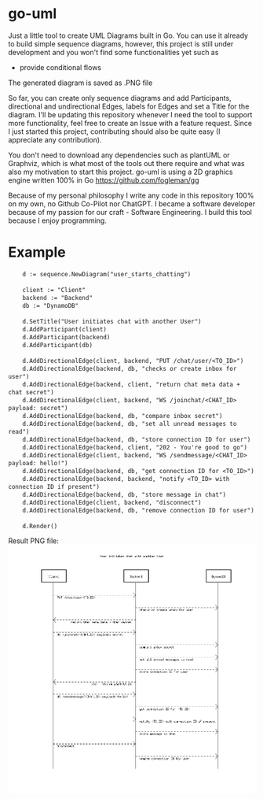 # go-uml
Just a little tool to create UML Diagrams built in Go. You can use it already to build simple sequence diagrams, however, this project is still under development
and you won't find some functionalities yet such as

- provide conditional flows

The generated diagram is saved as .PNG file

So far, you can create only sequence diagrams and add Participants, directional and undirectional Edges, labels for Edges and set a Title for the diagram.
I'll be updating this repository whenever I need the tool to support more functionality, feel free to create an Issue with a feature request. Since I just started this project, contributing should also be quite easy (I appreciate any contribution).

You don't need to download any dependencies such as plantUML or Graphviz, which is what most of the tools out there require and what was also my motivation to start this project. go-uml is using a 2D graphics engine written 100% in Go https://github.com/fogleman/gg

Because of my personal philosophy I write any code in this repository 100% on my own, no Github Co-Pilot nor ChatGPT.
I became a software developer because of my passion for our craft - Software Engineering. I build this tool because I enjoy programming.

# Example

```
 	d := sequence.NewDiagram("user_starts_chatting")

	client := "Client"
	backend := "Backend"
	db := "DynamoDB"

	d.SetTitle("User initiates chat with another User")
	d.AddParticipant(client)
	d.AddParticipant(backend)
	d.AddParticipant(db)

	d.AddDirectionalEdge(client, backend, "PUT /chat/user/<TO_ID>")
	d.AddDirectionalEdge(backend, db, "checks or create inbox for user")
	d.AddDirectionalEdge(backend, client, "return chat meta data + chat secret")
	d.AddDirectionalEdge(client, backend, "WS /joinchat/<CHAT_ID> payload: secret")
	d.AddDirectionalEdge(backend, db, "compare inbox secret")
	d.AddDirectionalEdge(backend, db, "set all unread messages to read")
	d.AddDirectionalEdge(backend, db, "store connection ID for user")
	d.AddDirectionalEdge(backend, client, "202 - You're good to go")
	d.AddDirectionalEdge(client, backend, "WS /sendmessage/<CHAT_ID> payload: hello!")
	d.AddDirectionalEdge(backend, db, "get connection ID for <TO_ID>")
	d.AddDirectionalEdge(backend, backend, "notify <TO_ID> with connection ID if present")
	d.AddDirectionalEdge(backend, db, "store message in chat")
	d.AddDirectionalEdge(client, backend, "disconnect")
	d.AddDirectionalEdge(backend, db, "remove connection ID for user")

	d.Render()

```
Result PNG file: 
![image description](./examples/user_starts_chatting.png)
